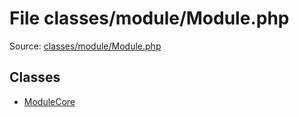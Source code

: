 File classes/module/Module.php
=========

Source: [classes/module/Module.php](https://github.com/PrestaShop/PrestaShop/blob/1.5.0.17/classes/module/Module.php)


Classes
-------

* [ModuleCore](class.ModuleCore.md)

